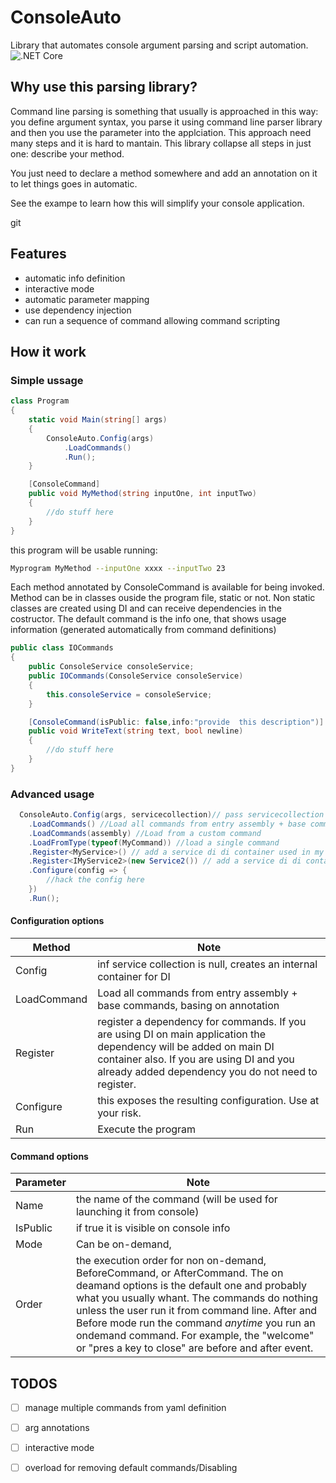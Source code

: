 # ConsoleAuto
Library that automates console argument parsing and script automation.
![.NET Core](https://github.com/zeppaman/ConsoleAuto/workflows/.NET%20Core/badge.svg)

## Why use this parsing library?
Command line parsing is something that usually is approached in this way: you define argument syntax, you parse it using command line parser library and then you use the parameter into the applciation.
This approach need many steps and it is hard to mantain. This library collapse all steps in just one: describe your method.

You just need to declare a method somewhere and add an annotation on it to let things goes in automatic.

See the exampe to learn how this will simplify your console application.

git

## Features

- automatic info definition
- interactive mode
- automatic parameter mapping
- use dependency injection 
- can run a sequence of command allowing command scripting

## How it work

### Simple ussage

```cs
class Program
{
    static void Main(string[] args)
    {
        ConsoleAuto.Config(args)
            .LoadCommands()
            .Run();
    }

    [ConsoleCommand]
    public void MyMethod(string inputOne, int inputTwo)
    {
        //do stuff here
	}
}
```

this program will be usable running:

```bash
Myprogram MyMethod --inputOne xxxx --inputTwo 23

```

Each method annotated by ConsoleCommand is available for being invoked. Method can be in classes ouside the program file, static or not. Non static classes are created using DI and can receive dependencies in the costructor.
The default command is the info one, that shows usage information (generated automatically from command definitions)

```cs
public class IOCommands
{
    public ConsoleService consoleService;
    public IOCommands(ConsoleService consoleService)
    {
        this.consoleService = consoleService;
    }

    [ConsoleCommand(isPublic: false,info:"provide  this description")]
    public void WriteText(string text, bool newline)
    {
        //do stuff here 
    }
}
```

### Advanced usage


```cs
  ConsoleAuto.Config(args, servicecollection)// pass servicecollection to use the same container of main application
    .LoadCommands() //Load all commands from entry assembly + base commands
    .LoadCommands(assembly) //Load from a custom command
    .LoadFromType(typeof(MyCommand)) //load a single command
    .Register<MyService>() // add a service di di container used in my commands
    .Register<IMyService2>(new Service2()) // add a service di di container used in my commands, with a custom implementation
    .Configure(config => { 
        //hack the config here
    })
    .Run();
```

#### Configuration options
| Method  | Note |
| ------------- | ------------- |
| Config  | inf service collection is null, creates an internal container for DI  |
| LoadCommand  | Load all commands from entry assembly + base commands, basing on annotation  |
| Register  | register a dependency for commands. If you are using DI on main application the dependency will be added on main DI container also. If you are using DI and you already added dependency you do not need to register.  |
| Configure  | this exposes the resulting configuration. Use at your risk. |
| Run  | Execute the program  |

#### Command options

| Parameter  | Note |
| ------------- | ------------- |
| Name  | the name of the command (will be used for launching it from console)  |
| IsPublic  |  if true it is visible on console info |
| Mode  | Can be on-demand,   |
| Order  | the execution order for non on-demand, BeforeCommand, or AfterCommand. The on deamand options is the default one and probably what you usually whant. The commands do nothing unless the user run it from command line. After and Before mode run the command *anytime* you run an ondemand command. For example, the "welcome" or "pres a key to close" are before and after event.    |


## TODOS
- [ ] manage multiple commands from yaml definition
- [ ] arg annotations
- [ ] interactive mode
- [ ] overload for removing default commands/Disabling



